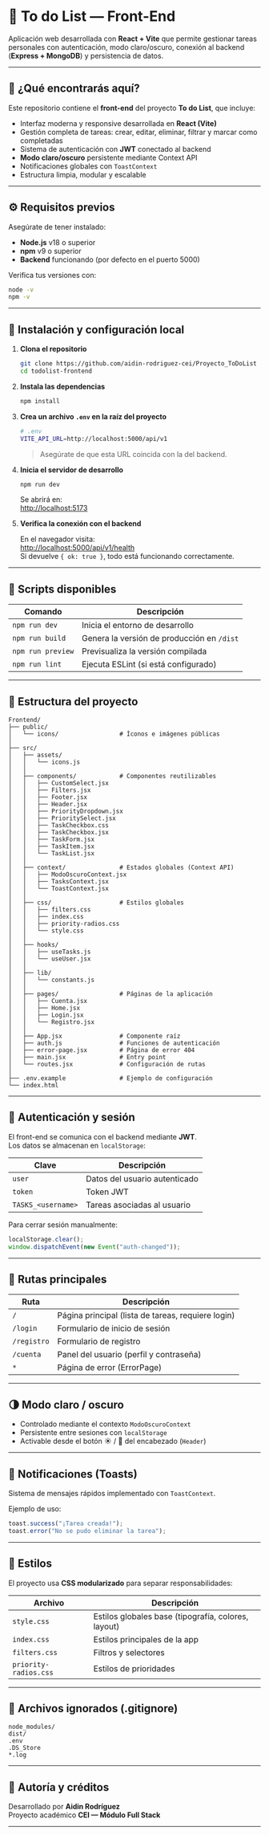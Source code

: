 # 📝 To do List — Front-End

Aplicación web desarrollada con **React + Vite** que permite gestionar tareas personales con autenticación, modo claro/oscuro, conexión al backend (**Express + MongoDB**) y persistencia de datos.

---

## 🚀 ¿Qué encontrarás aquí?

Este repositorio contiene el **front-end** del proyecto **To do List**, que incluye:

- Interfaz moderna y responsive desarrollada en **React (Vite)**  
- Gestión completa de tareas: crear, editar, eliminar, filtrar y marcar como completadas  
- Sistema de autenticación con **JWT** conectado al backend  
- **Modo claro/oscuro** persistente mediante Context API  
- Notificaciones globales con `ToastContext`  
- Estructura limpia, modular y escalable  

---

## ⚙️ Requisitos previos

Asegúrate de tener instalado:

- **Node.js** v18 o superior  
- **npm** v9 o superior  
- **Backend** funcionando (por defecto en el puerto 5000)

Verifica tus versiones con:

```bash
node -v
npm -v
```

---

## 🧩 Instalación y configuración local

1. **Clona el repositorio**

   ```bash
   git clone https://github.com/aidin-rodriguez-cei/Proyecto_ToDoList
   cd todolist-frontend
   ```

2. **Instala las dependencias**

   ```bash
   npm install
   ```

3. **Crea un archivo `.env` en la raíz del proyecto**

   ```bash
   # .env
   VITE_API_URL=http://localhost:5000/api/v1
   ```

   > Asegúrate de que esta URL coincida con la del backend.

4. **Inicia el servidor de desarrollo**

   ```bash
   npm run dev
   ```

   Se abrirá en:  
   [http://localhost:5173](http://localhost:5173)

5. **Verifica la conexión con el backend**

   En el navegador visita:  
   [http://localhost:5000/api/v1/health](http://localhost:5000/api/v1/health)  
   Si devuelve `{ ok: true }`, todo está funcionando correctamente.

---

## 📜 Scripts disponibles

| Comando | Descripción |
|----------|--------------|
| `npm run dev` | Inicia el entorno de desarrollo |
| `npm run build` | Genera la versión de producción en `/dist` |
| `npm run preview` | Previsualiza la versión compilada |
| `npm run lint` | Ejecuta ESLint (si está configurado) |

---

## 🧱 Estructura del proyecto

```
Frontend/
├── public/
│   └── icons/                 # Íconos e imágenes públicas
│
├── src/
│   ├── assets/
│   │   └── icons.js
│   │
│   ├── components/            # Componentes reutilizables
│   │   ├── CustomSelect.jsx
│   │   ├── Filters.jsx
│   │   ├── Footer.jsx
│   │   ├── Header.jsx
│   │   ├── PriorityDropdown.jsx
│   │   ├── PrioritySelect.jsx
│   │   ├── TaskCheckbox.css
│   │   ├── TaskCheckbox.jsx
│   │   ├── TaskForm.jsx
│   │   ├── TaskItem.jsx
│   │   └── TaskList.jsx
│   │
│   ├── context/               # Estados globales (Context API)
│   │   ├── ModoOscuroContext.jsx
│   │   ├── TasksContext.jsx
│   │   └── ToastContext.jsx
│   │
│   ├── css/                   # Estilos globales
│   │   ├── filters.css
│   │   ├── index.css
│   │   ├── priority-radios.css
│   │   └── style.css
│   │
│   ├── hooks/
│   │   ├── useTasks.js
│   │   └── useUser.jsx
│   │
│   ├── lib/
│   │   └── constants.js
│   │
│   ├── pages/                 # Páginas de la aplicación
│   │   ├── Cuenta.jsx
│   │   ├── Home.jsx
│   │   ├── Login.jsx
│   │   └── Registro.jsx
│   │
│   ├── App.jsx                # Componente raíz
│   ├── auth.js                # Funciones de autenticación
│   ├── error-page.jsx         # Página de error 404
│   ├── main.jsx               # Entry point
│   └── routes.jsx             # Configuración de rutas
│
├── .env.example               # Ejemplo de configuración
└── index.html
```

---

## 🔐 Autenticación y sesión

El front-end se comunica con el backend mediante **JWT**.  
Los datos se almacenan en `localStorage`:

| Clave | Descripción |
|-------|--------------|
| `user` | Datos del usuario autenticado |
| `token` | Token JWT |
| `TASKS_<username>` | Tareas asociadas al usuario |

Para cerrar sesión manualmente:

```js
localStorage.clear();
window.dispatchEvent(new Event("auth-changed"));
```

---

## 🧭 Rutas principales

| Ruta | Descripción |
|------|--------------|
| `/` | Página principal (lista de tareas, requiere login) |
| `/login` | Formulario de inicio de sesión |
| `/registro` | Formulario de registro |
| `/cuenta` | Panel del usuario (perfil y contraseña) |
| `*` | Página de error (ErrorPage) |

---

## 🌗 Modo claro / oscuro

- Controlado mediante el contexto `ModoOscuroContext`  
- Persistente entre sesiones con `localStorage`  
- Activable desde el botón ☀️ / 🌙 del encabezado (`Header`)

---

## 🔔 Notificaciones (Toasts)

Sistema de mensajes rápidos implementado con `ToastContext`.

Ejemplo de uso:

```js
toast.success("¡Tarea creada!");
toast.error("No se pudo eliminar la tarea");
```

---

## 🎨 Estilos

El proyecto usa **CSS modularizado** para separar responsabilidades:

| Archivo | Descripción |
|----------|-------------|
| `style.css` | Estilos globales base (tipografía, colores, layout) |
| `index.css` | Estilos principales de la app |
| `filters.css` | Filtros y selectores |
| `priority-radios.css` | Estilos de prioridades |

---

## 🚫 Archivos ignorados (.gitignore)

```
node_modules/
dist/
.env
.DS_Store
*.log
```

---

## 👤 Autoría y créditos

Desarrollado por **Aidin Rodríguez**  
Proyecto académico **CEI — Módulo Full Stack**

---
